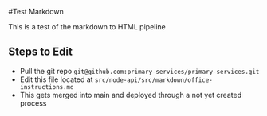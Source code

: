 #Test Markdown

This is a test of the markdown to HTML pipeline

## Steps to Edit

- Pull the git repo ```git@github.com:primary-services/primary-services.git```
- Edit this file located at ```src/node-api/src/markdown/office-instructions.md```
- This gets merged into main and deployed through a not yet created process